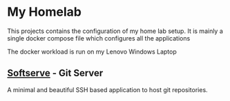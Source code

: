 # My Homelab

This projects contains the configuration of my home lab setup.
It is mainly a single docker compose file which configures all the applications

<!-- , exposed with a traefik reverse proxy exposing it to the web. -->

The docker workload is run on my Lenovo Windows Laptop

<!-- ## [Traefik](https://doc.traefik.io/traefik/) reverse proxy

Traefik allows the applications in my home lab to be exposed to the intenet as a reverse proxy. It is also used for SSL termination. -->

## [Softserve](https://github.com/charmbracelet/soft-serve) - Git Server

A minimal and beautiful SSH based application to host git repositories.
